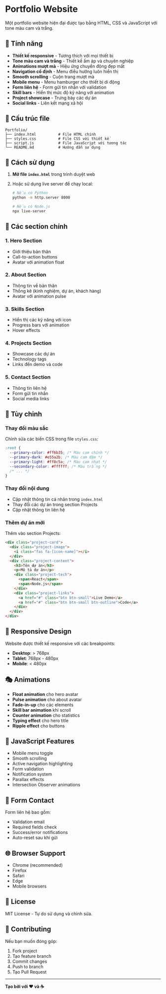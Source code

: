 # Portfolio Website

Một portfolio website hiện đại được tạo bằng HTML, CSS và JavaScript với tone màu cam và trắng.

## 🎨 Tính năng

- **Thiết kế responsive** - Tương thích với mọi thiết bị
- **Tone màu cam và trắng** - Thiết kế ấm áp và chuyên nghiệp
- **Animations mượt mà** - Hiệu ứng chuyển động đẹp mắt
- **Navigation cố định** - Menu điều hướng luôn hiển thị
- **Smooth scrolling** - Cuộn trang mượt mà
- **Mobile menu** - Menu hamburger cho thiết bị di động
- **Form liên hệ** - Form gửi tin nhắn với validation
- **Skill bars** - Hiển thị mức độ kỹ năng với animation
- **Project showcase** - Trưng bày các dự án
- **Social links** - Liên kết mạng xã hội

## 📁 Cấu trúc file

```
Portfolio/
├── index.html          # File HTML chính
├── styles.css          # File CSS với thiết kế
├── script.js           # File JavaScript với tương tác
└── README.md           # Hướng dẫn sử dụng
```

## 🚀 Cách sử dụng

1. **Mở file `index.html`** trong trình duyệt web
2. Hoặc sử dụng live server để chạy local:

   ```bash
   # Nếu có Python
   python -m http.server 8000

   # Nếu có Node.js
   npx live-server
   ```

## 🎯 Các section chính

### 1. Hero Section

- Giới thiệu bản thân
- Call-to-action buttons
- Avatar với animation float

### 2. About Section

- Thông tin về bản thân
- Thống kê (kinh nghiệm, dự án, khách hàng)
- Avatar với animation pulse

### 3. Skills Section

- Hiển thị các kỹ năng với icon
- Progress bars với animation
- Hover effects

### 4. Projects Section

- Showcase các dự án
- Technology tags
- Links đến demo và code

### 5. Contact Section

- Thông tin liên hệ
- Form gửi tin nhắn
- Social media links

## 🎨 Tùy chỉnh

### Thay đổi màu sắc

Chỉnh sửa các biến CSS trong file `styles.css`:

```css
:root {
  --primary-color: #ff6b35; /* Màu cam chính */
  --primary-dark: #e55a2b; /* Màu cam đậm */
  --primary-light: #ff8c5a; /* Màu cam nhạt */
  --secondary-color: #ffffff; /* Màu trắng */
  /* ... */
}
```

### Thay đổi nội dung

- Cập nhật thông tin cá nhân trong `index.html`
- Thay đổi các dự án trong section Projects
- Cập nhật thông tin liên hệ

### Thêm dự án mới

Thêm vào section Projects:

```html
<div class="project-card">
  <div class="project-image">
    <i class="fas fa-[icon-name]"></i>
  </div>
  <div class="project-content">
    <h3>Tên dự án</h3>
    <p>Mô tả dự án</p>
    <div class="project-tech">
      <span>React</span>
      <span>Node.js</span>
    </div>
    <div class="project-links">
      <a href="#" class="btn btn-small">Live Demo</a>
      <a href="#" class="btn btn-small btn-outline">Code</a>
    </div>
  </div>
</div>
```

## 📱 Responsive Design

Website được thiết kế responsive với các breakpoints:

- **Desktop**: > 768px
- **Tablet**: 768px - 480px
- **Mobile**: < 480px

## 🎭 Animations

- **Float animation** cho hero avatar
- **Pulse animation** cho about avatar
- **Fade-in-up** cho các elements
- **Skill bar animation** khi scroll
- **Counter animation** cho statistics
- **Typing effect** cho hero title
- **Ripple effect** cho buttons

## 🔧 JavaScript Features

- Mobile menu toggle
- Smooth scrolling
- Active navigation highlighting
- Form validation
- Notification system
- Parallax effects
- Intersection Observer animations

## 📧 Form Contact

Form liên hệ bao gồm:

- Validation email
- Required fields check
- Success/error notifications
- Auto-reset sau khi gửi

## 🌐 Browser Support

- Chrome (recommended)
- Firefox
- Safari
- Edge
- Mobile browsers

## 📝 License

MIT License - Tự do sử dụng và chỉnh sửa.

## 🤝 Contributing

Nếu bạn muốn đóng góp:

1. Fork project
2. Tạo feature branch
3. Commit changes
4. Push to branch
5. Tạo Pull Request

---

**Tạo bởi với ❤️ và ☕**
